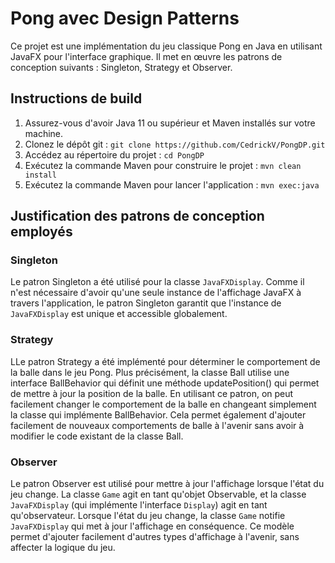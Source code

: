 # Pong avec Design Patterns

Ce projet est une implémentation du jeu classique Pong en Java en utilisant JavaFX pour l'interface graphique. Il met en œuvre les patrons de conception suivants : Singleton, Strategy et Observer.

## Instructions de build

1. Assurez-vous d'avoir Java 11 ou supérieur et Maven installés sur votre machine.
2. Clonez le dépôt git : `git clone https://github.com/CedrickV/PongDP.git`
3. Accédez au répertoire du projet : `cd PongDP`
4. Exécutez la commande Maven pour construire le projet : `mvn clean install`
5. Exécutez la commande Maven pour lancer l'application : `mvn exec:java`

## Justification des patrons de conception employés

### Singleton

Le patron Singleton a été utilisé pour la classe `JavaFXDisplay`. Comme il n'est nécessaire d'avoir qu'une seule instance de l'affichage JavaFX à travers l'application, le patron Singleton garantit que l'instance de `JavaFXDisplay` est unique et accessible globalement.

### Strategy

LLe patron Strategy a été implémenté pour déterminer le comportement de la balle dans le jeu Pong. Plus précisément, la classe Ball utilise une interface BallBehavior qui définit une méthode updatePosition() qui permet de mettre à jour la position de la balle. En utilisant ce patron, on peut facilement changer le comportement de la balle en changeant simplement la classe qui implémente BallBehavior. Cela permet également d'ajouter facilement de nouveaux comportements de balle à l'avenir sans avoir à modifier le code existant de la classe Ball.

### Observer

Le patron Observer est utilisé pour mettre à jour l'affichage lorsque l'état du jeu change. La classe `Game` agit en tant qu'objet Observable, et la classe `JavaFXDisplay` (qui implémente l'interface `Display`) agit en tant qu'observateur. Lorsque l'état du jeu change, la classe `Game` notifie `JavaFXDisplay` qui met à jour l'affichage en conséquence. Ce modèle permet d'ajouter facilement d'autres types d'affichage à l'avenir, sans affecter la logique du jeu.
